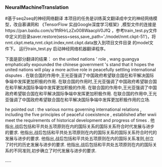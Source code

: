 ### NeuralMachineTranslation
#基于seq2seq的神经网络翻译
  本项目的任务是训练英文翻译成中文的神经网络模型，改自慕课网和 《TensorFlow 实战Google深度学习框架》,模型文件的连接是https://pan.baidu.com/s/1ftRHrLzZx008WaacpV0JfQ
，参考train_test.py文件中定义的目录saver.restore(sess=sess,save_path='./model/nmt.ckpt-51')，将nmt.ckpt.meta,nmt.ckpt.index,nmt.ckpt.data放入到项目文件目录
的model文件下。
  运行train_test.py 启动神经网络机器翻译程序。
  
下面是部分翻译的结果：
on the united nations ' role , wang guangya emphatically expounded the chinese government 's stand that it hopes the united nations will play a more active role in peacefully settling international disputes .
在联合国的作用中,王光亚强调了中国政府希望联合国在和平解决国际争端中发挥更加积极的作用.</S>
在联合国的作用时,王光亚强调了中国政府希望联合国在和平解决国际争端中发挥更加积极的作用.</S>
在联合国的作用中,王光亚强调了中国政府希望联合国在和平解决国际争端中发挥更加积极作用.</S>
在联合国的作用中,王光亚强调了中国政府希望联合国在和平解决国际争端中发挥更加积极作用的立场.</S>

he pointed out : the various norms governing international relations , including the five principles of peaceful coexistence , established after wwii meet the requirements of historical development and progress of times .
他指出,战后包括和平共处五项原则在内的国际关系的国际关系符合时代发展与进步的要求.</S>
他指出,战后包括和平共处五项原则在内的国际关系的国际关系符合时代的发展与进步的要求.</S>
他指出,战后包括和平共处五项原则在内的国际关系准则,创立了时代的历史发展与进步的要求.</S>
他指出,战后包括和平共处五项原则在内的国际关系的不同准则,初步确立了时代发展与进步的要求.</S>

.....
  
